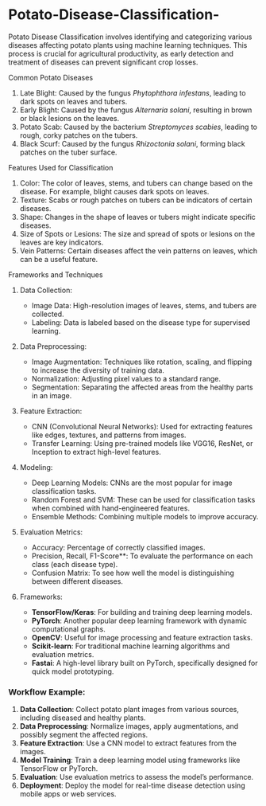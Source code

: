 # Potato-Disease-Classification-
Potato Disease Classification involves identifying and categorizing various diseases affecting potato plants using machine learning techniques. This process is crucial for agricultural productivity, as early detection and treatment of diseases can prevent significant crop losses.

Common Potato Diseases
1. Late Blight: Caused by the fungus *Phytophthora infestans*, leading to dark spots on leaves and tubers.
2. Early Blight: Caused by the fungus *Alternaria solani*, resulting in brown or black lesions on the leaves.
3. Potato Scab: Caused by the bacterium *Streptomyces scabies*, leading to rough, corky patches on the tubers.
4. Black Scurf: Caused by the fungus *Rhizoctonia solani*, forming black patches on the tuber surface.

Features Used for Classification
1. Color: The color of leaves, stems, and tubers can change based on the disease. For example, blight causes dark spots on leaves.
2. Texture: Scabs or rough patches on tubers can be indicators of certain diseases.
3. Shape: Changes in the shape of leaves or tubers might indicate specific diseases.
4. Size of Spots or Lesions: The size and spread of spots or lesions on the leaves are key indicators.
5. Vein Patterns: Certain diseases affect the vein patterns on leaves, which can be a useful feature.

Frameworks and Techniques
1. Data Collection:
   - Image Data: High-resolution images of leaves, stems, and tubers are collected.
   - Labeling: Data is labeled based on the disease type for supervised learning.

2. Data Preprocessing:
   - Image Augmentation: Techniques like rotation, scaling, and flipping to increase the diversity of training data.
   - Normalization: Adjusting pixel values to a standard range.
   - Segmentation: Separating the affected areas from the healthy parts in an image.

3. Feature Extraction:
   - CNN (Convolutional Neural Networks): Used for extracting features like edges, textures, and patterns from images.
   - Transfer Learning: Using pre-trained models like VGG16, ResNet, or Inception to extract high-level features.

4. Modeling:
   - Deep Learning Models: CNNs are the most popular for image classification tasks.
   - Random Forest and SVM: These can be used for classification tasks when combined with hand-engineered features.
   - Ensemble Methods: Combining multiple models to improve accuracy.

5. Evaluation Metrics:
   - Accuracy: Percentage of correctly classified images.
   - Precision, Recall, F1-Score**: To evaluate the performance on each class (each disease type).
   - Confusion Matrix: To see how well the model is distinguishing between different diseases.

6. Frameworks:
   - **TensorFlow/Keras**: For building and training deep learning models.
   - **PyTorch**: Another popular deep learning framework with dynamic computational graphs.
   - **OpenCV**: Useful for image processing and feature extraction tasks.
   - **Scikit-learn**: For traditional machine learning algorithms and evaluation metrics.
   - **Fastai**: A high-level library built on PyTorch, specifically designed for quick model prototyping.

### **Workflow Example**:
1. **Data Collection**: Collect potato plant images from various sources, including diseased and healthy plants.
2. **Data Preprocessing**: Normalize images, apply augmentations, and possibly segment the affected regions.
3. **Feature Extraction**: Use a CNN model to extract features from the images.
4. **Model Training**: Train a deep learning model using frameworks like TensorFlow or PyTorch.
5. **Evaluation**: Use evaluation metrics to assess the model’s performance.
6. **Deployment**: Deploy the model for real-time disease detection using mobile apps or web services.
